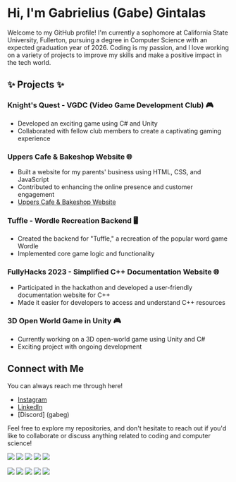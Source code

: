 # Hi, I'm Gabrielius (Gabe) Gintalas

Welcome to my GitHub profile! I'm currently a sophomore at California State University, Fullerton, pursuing a degree in Computer Science with an expected graduation year of 2026. Coding is my passion, and I love working on a variety of projects to improve my skills and make a positive impact in the tech world.

## ✨ Projects ✨

### Knight's Quest - VGDC (Video Game Development Club) 🎮
- Developed an exciting game using C# and Unity
- Collaborated with fellow club members to create a captivating gaming experience

### Uppers Cafe & Bakeshop Website 🌐
- Built a website for my parents' business using HTML, CSS, and JavaScript
- Contributed to enhancing the online presence and customer engagement
- [Uppers Cafe & Bakeshop Website](https://www.upperscafebakeshop.com/)

### Tuffle - Wordle Recreation Backend 🖥️
- Created the backend for "Tuffle," a recreation of the popular word game Wordle
- Implemented core game logic and functionality

### FullyHacks 2023 - Simplified C++ Documentation Website 🌐
- Participated in the hackathon and developed a user-friendly documentation website for C++
- Made it easier for developers to access and understand C++ resources

### 3D Open World Game in Unity 🎮
- Currently working on a 3D open-world game using Unity and C#
- Exciting project with ongoing development

## Connect with Me

You can always reach me through here!

- [Instagram](https://www.instagram.com/gabe.gin/)
- [LinkedIn](https://www.linkedin.com/in/gabrielius-gintalas-a3523a252/) 
- [Discord] (gabeg)

Feel free to explore my repositories, and don't hesitate to reach out if you'd like to collaborate or discuss anything related to coding and computer science!

[![](./0-profile-details.svg)](https://github.com/GabrieliusGintalas/github-profile-summary-cards)
[![](./1-repos-per-language.svg)](https://github.com/GabrieliusGintalas/github-profile-summary-cards) [![](./2-most-commit-language.svg)](https://github.com/GabrieliusGintalas/github-profile-summary-cards)
[![](./3-stats.svg)](https://github.com/GabrieliusGintalas/github-profile-summary-cards) [![](./4-productive-time.svg)](https://github.com/GabrieliusGintalas/github-profile-summary-cards)

[![](https://raw.githubusercontent.com/GabrieliusGintalas/github-profile-summary-cards-example/master/profile-summary-card-output/2077/0-profile-details.svg)](https://github.com/GabrieliusGintalas/github-profile-summary-cards)
[![](https://raw.githubusercontent.com/GabrieliusGintalas/github-profile-summary-cards-example/master/profile-summary-card-output/2077/1-repos-per-language.svg)](https://github.com/GabrieliusGintalas/github-profile-summary-cards) [![](https://raw.githubusercontent.com/GabrieliusGintalas/github-profile-summary-cards-example/master/profile-summary-card-output/2077/2-most-commit-language.svg)](https://github.com/GabrieliusGintalas/github-profile-summary-cards)
[![](https://raw.githubusercontent.com/GabrieliusGintalas/github-profile-summary-cards-example/master/profile-summary-card-output/2077/3-stats.svg)](https://github.com/GabrieliusGintalas/github-profile-summary-cards) [![](https://raw.githubusercontent.com/GabrieliusGintalas/github-profile-summary-cards-example/master/profile-summary-card-output/2077/4-productive-time.svg)](https://github.com/GabrieliusGintalas/github-profile-summary-cards)

